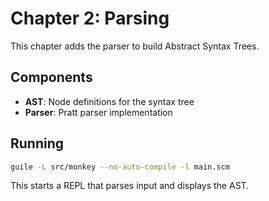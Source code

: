 # Chapter 2: Parsing

This chapter adds the parser to build Abstract Syntax Trees.

## Components

- **AST**: Node definitions for the syntax tree
- **Parser**: Pratt parser implementation

## Running

```bash
guile -L src/monkey --no-auto-compile -l main.scm
```

This starts a REPL that parses input and displays the AST.
